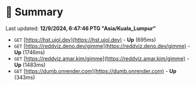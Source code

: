 # 📖 Summary
Last updated: **12/9/2024, 6:47:46 PTG "Asia/Kuala_Lumpur"**

- `GET` [https://hst.ujol.dev](https://hst.ujol.dev) - **Up** (695ms)
- `GET` [https://reddviz.deno.dev/gimme](https://reddviz.deno.dev/gimme) - **Up** (1746ms)
- `GET` [https://reddviz.amar.kim/gimme](https://reddviz.amar.kim/gimme) - **Up** (1483ms)
- `GET` [https://dumb.onrender.com](https://dumb.onrender.com) - **Up** (343ms)
